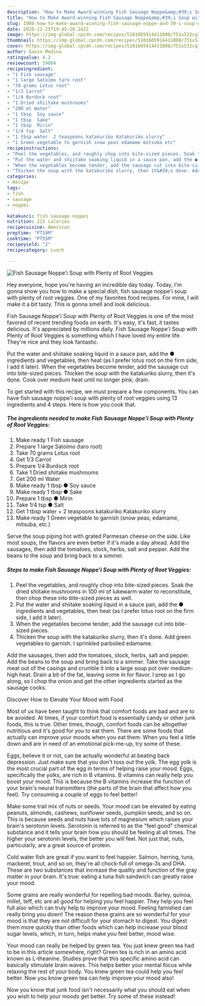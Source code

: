 ```yaml
---
description: "How to Make Award-winning Fish Sausage Noppe&amp;#39;i Soup with Plenty of Root Veggies"
title: "How to Make Award-winning Fish Sausage Noppe&amp;#39;i Soup with Plenty of Root Veggies"
slug: 1908-how-to-make-award-winning-fish-sausage-noppe-and-39-i-soup-with-plenty-of-root-veggies
date: 2020-12-25T19:45:28.242Z
image: https://img-global.cpcdn.com/recipes/5101605914411008/751x532cq70/fish-sausage-noppei-soup-with-plenty-of-root-veggies-recipe-main-photo.jpg
thumbnail: https://img-global.cpcdn.com/recipes/5101605914411008/751x532cq70/fish-sausage-noppei-soup-with-plenty-of-root-veggies-recipe-main-photo.jpg
cover: https://img-global.cpcdn.com/recipes/5101605914411008/751x532cq70/fish-sausage-noppei-soup-with-plenty-of-root-veggies-recipe-main-photo.jpg
author: Gavin Medina
ratingvalue: 4.2
reviewcount: 19804
recipeingredient:
- "1 Fish sausage"
- "1 large Satoimo taro root"
- "70 grams Lotus root"
- "1/3 Carrot"
- "1/4 Burdock root"
- "1 Dried shiitake mushrooms"
- "200 ml Water"
- "1 tbsp  Soy sauce"
- "1 tbsp  Sake"
- "1 tbsp  Mirin"
- "1/4 tsp  Salt"
- "1 tbsp water  2 teaspoons katakuriko Katakuriko slurry"
- "1 Green vegetable to garnish snow peas edamame mitsuba etc"
recipeinstructions:
- "Peel the vegetables, and roughly chop into bite-sized pieces. Soak the dried shiitake mushrooms in 100 ml of lukewarm water to reconstitute, then chop these into bite-sized pieces as well."
- "Put the water and shiitake soaking liquid in a sauce pan, add the ● ingredients and vegetables, then heat (as I prefer lotus root on the firm side, I add it later)."
- "When the vegetables become tender, add the sausage cut into bite-sized pieces."
- "Thicken the soup with the katakuriko slurry, then it&#39;s done. Add green vegetables to garnish. I sprinkled parboiled edamame."
categories:
- Recipe
tags:
- fish
- sausage
- noppei

katakunci: fish sausage noppei 
nutrition: 215 calories
recipecuisine: American
preptime: "PT19M"
cooktime: "PT55M"
recipeyield: "2"
recipecategory: Lunch

---
```



![Fish Sausage Noppe&#39;i Soup with Plenty of Root Veggies](https://img-global.cpcdn.com/recipes/5101605914411008/751x532cq70/fish-sausage-noppei-soup-with-plenty-of-root-veggies-recipe-main-photo.jpg)

Hey everyone, hope you're having an incredible day today. Today, I'm gonna show you how to make a special dish, fish sausage noppe&#39;i soup with plenty of root veggies. One of my favorites food recipes. For mine, I will make it a bit tasty. This is gonna smell and look delicious.

Fish Sausage Noppe&#39;i Soup with Plenty of Root Veggies is one of the most favored of recent trending foods on earth. It's easy, it's fast, it tastes delicious. It's appreciated by millions daily. Fish Sausage Noppe&#39;i Soup with Plenty of Root Veggies is something which I have loved my entire life. They're nice and they look fantastic.

Put the water and shiitake soaking liquid in a sauce pan, add the ● ingredients and vegetables, then heat (as I prefer lotus root on the firm side, I add it later). When the vegetables become tender, add the sausage cut into bite-sized pieces. Thicken the soup with the katakuriko slurry, then it&#39;s done. Cook over medium heat until no longer pink; drain.


To get started with this recipe, we must prepare a few components. You can have fish sausage noppe&#39;i soup with plenty of root veggies using 13 ingredients and 4 steps. Here is how you cook that.

<!--inarticleads1-->

##### The ingredients needed to make Fish Sausage Noppe&#39;i Soup with Plenty of Root Veggies:

1. Make ready 1 Fish sausage
1. Prepare 1 large Satoimo (taro root)
1. Take 70 grams Lotus root
1. Get 1/3 Carrot
1. Prepare 1/4 Burdock root
1. Take 1 Dried shiitake mushrooms
1. Get 200 ml Water
1. Make ready 1 tbsp ● Soy sauce
1. Make ready 1 tbsp ● Sake
1. Prepare 1 tbsp ● Mirin
1. Take 1/4 tsp ● Salt
1. Get 1 tbsp water + 2 teaspoons katakuriko Katakuriko slurry
1. Make ready 1 Green vegetable to garnish (snow peas, edamame, mitsuba, etc.)


Serve the soup piping hot with grated Parmesan cheese on the side. Like most soups, the flavors are even better if it&#39;s made a day ahead. Add the sausages, then add the tomatoes, stock, herbs, salt and pepper. Add the beans to the soup and bring back to a simmer. 

<!--inarticleads2-->

##### Steps to make Fish Sausage Noppe&#39;i Soup with Plenty of Root Veggies:

1. Peel the vegetables, and roughly chop into bite-sized pieces. Soak the dried shiitake mushrooms in 100 ml of lukewarm water to reconstitute, then chop these into bite-sized pieces as well.
1. Put the water and shiitake soaking liquid in a sauce pan, add the ● ingredients and vegetables, then heat (as I prefer lotus root on the firm side, I add it later).
1. When the vegetables become tender, add the sausage cut into bite-sized pieces.
1. Thicken the soup with the katakuriko slurry, then it&#39;s done. Add green vegetables to garnish. I sprinkled parboiled edamame.


Add the sausages, then add the tomatoes, stock, herbs, salt and pepper. Add the beans to the soup and bring back to a simmer. Take the sausage meat out of the casings and crumble it into a large soup pot over medium-high heat. Drain a bit of the fat, leaving some in for flavor. I prep as I go along, so I chop the onion and get the other ingredients started as the sausage cooks. 

Discover How to Elevate Your Mood with Food


Most of us have been taught to think that comfort foods are bad and are to be avoided. At times, if your comfort food is essentially candy or other junk foods, this is true. Other times, though, comfort foods can be altogether nutritious and it's good for you to eat them. There are some foods that actually can improve your moods when you eat them. When you feel a little down and are in need of an emotional pick-me-up, try some of these.

Eggs, believe it or not, can be actually wonderful at beating back depression. Just make sure that you don't toss out the yolk. The egg yolk is the most crucial part of the egg in terms of helping raise your mood. Eggs, specifically the yolks, are rich in B vitamins. B vitamins can really help you boost your mood. This is because the B vitamins increase the function of your brain's neural transmitters (the parts of the brain that affect how you feel). Try consuming a couple of eggs to feel better!

Make some trail mix of nuts or seeds. Your mood can be elevated by eating peanuts, almonds, cashews, sunflower seeds, pumpkin seeds, and so on. This is because seeds and nuts have lots of magnesium which raises your brain's serotonin levels. Serotonin is referred to as the "feel good" chemical substance and it tells your brain how you should be feeling at all times. The higher your serotonin levels, the better you will feel. Not just that, nuts, particularly, are a great source of protein.

Cold water fish are great if you want to feel happier. Salmon, herring, tuna, mackerel, trout, and so on, they're all chock-full of omega-3s and DHA. These are two substances that increase the quality and function of the gray matter in your brain. It's true: eating a tuna fish sandwich can greatly raise your mood. 

Some grains are really wonderful for repelling bad moods. Barley, quinoa, millet, teff, etc are all good for helping you feel happier. They help you feel full also which can truly help to improve your mood. Feeling famished can really bring you down! The reason these grains are so wonderful for your mood is that they are not difficult for your stomach to digest. You digest them more quickly than other foods which can help increase your blood sugar levels, which, in turn, helps make you feel better, mood wise.

Your mood can really be helped by green tea. You just knew green tea had to be in this article somewhere, right? Green tea is rich in an amino acid known as L-theanine. Studies prove that this specific amino acid can basically stimulate brain waves. This helps better your mental focus while relaxing the rest of your body. You knew green tea could help you feel better. Now you know green tea can help improve your mood also!

Now you know that junk food isn't necessarily what you should eat when you wish to help your moods get better. Try some of these instead!

